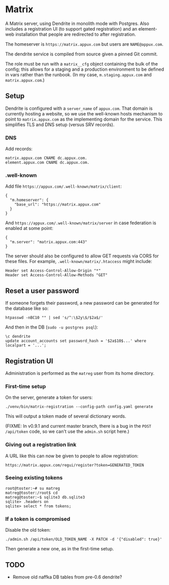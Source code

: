 # Matrix

A Matrix server, using Dendrite in monolith mode with Postgres.
Also includes a registration UI (to support gated registration)
and an element-web installation that people are redirected to
after registration.

The homeserver is `https://matrix.appux.com` but users are
`NAME@appux.com`.

The dendrite service is compiled from source given a pinned Git commit.

The role must be run with a `matrix__cfg` object containing the bulk
of the config; this allows for a staging and a production environment
to be defined in vars rather than the runbook. (In my case,
`m.staging.appux.com` and `matrix.appux.com`.)

## Setup

Dendrite is configured with a `server_name` of `appux.com`. That
domain is currently hosting a website, so we use the well-known hosts
mechanism to point to `matrix.appux.com` as the implementing domain
for the service. This simplifies TLS and DNS setup (versus SRV
records).

### DNS

Add records:

```
matrix.appux.com CNAME dc.appux.com.
element.appux.com CNAME dc.appux.com.
```

### .well-known

Add file `https://appux.com/.well-known/matrix/client`:

```
{
  "m.homeserver": {
    "base_url": "https://matrix.appux.com"
  }
}
```

And `https://appux.com/.well-known/matrix/server` in case
federation is enabled at some point:

```
{
  "m.server": "matrix.appux.com:443"
}
```

The server should also be configured to allow GET requests via CORS
for these files. For example, `.well-known/matrix/.htaccess` might
include:

```
Header set Access-Control-Allow-Origin "*"
Header set Access-Control-Allow-Methods "GET"
```

## Reset a user password

If someone forgets their password, a new password can be generated for
the database like so:

```
htpasswd -nBC10 "" | sed 's/^:\$2y\$/$2a$/'
```

And then in the DB (`sudo -u postgres psql`):

```
\c dendrite
update account_accounts set password_hash = '$2a$10$...' where localpart = '...';
```

## Registration UI

Administration is performed as the `matreg` user from its home directory.

### First-time setup

On the server, generate a token for users:

`./venv/bin/matrix-registration --config-path config.yaml generate`

This will output a token made of several dictionary words.

(FIXME: In v0.9.1 and current master branch, there is a bug in the
`POST /api/token` code, so we can't use the `admin.sh` script here.)

### Giving out a registration link

A URL like this can now be given to people to allow registration:

`https://matrix.appux.com/regui/register?token=GENERATED_TOKEN`

### Seeing existing tokens

```
root@toster:~# su matreg
matreg@toster:/root$ cd
matreg@toster:~$ sqlite3 db.sqlite3
sqlite> .headers on
sqlite> select * from tokens;
```

### If a token is compromised

Disable the old token:

`./admin.sh /api/token/OLD_TOKEN_NAME -X PATCH -d '{"disabled": true}'`

Then generate a new one, as in the first-time setup.

## TODO

- Remove old naffka DB tables from pre-0.6 dendrite?
